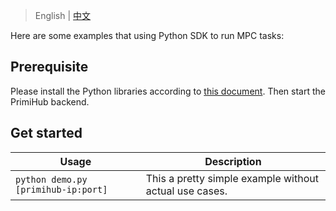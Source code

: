 > English | [中文](README_CN.md)

Here are some examples that using Python SDK to run MPC tasks:

## Prerequisite
Please install the Python libraries according to [this document](https://docs.primihub.com/en/docs/advance-usage/python-sdk/install). Then start the PrimiHub backend.

## Get started
| Usage | Description |
|---|---|
| `python demo.py [primihub-ip:port]` | This a pretty simple example without actual use cases. |

